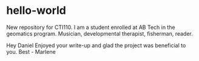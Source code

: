 # hello-world
New repository for CTI110.
I am a student enrolled at AB Tech in the geomatics program. Musician, developmental therapist, fisherman, reader.

Hey Daniel
Enjoyed your write-up and glad the project was beneficial to you.
Best - Marlene
